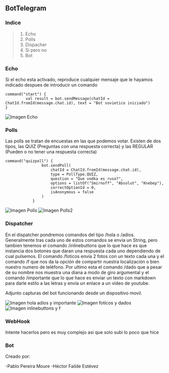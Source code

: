 ## BotTelegram

### Indice

> 1. Echo
> 2. Polls
> 3. Dispacher
> 4. Si pero no
> 5. Bot

### Echo
Si el echo esta activado, reproduce cualquier mensaje que le hayamos indicado despues de introducir un comando

~~~
command("start") {
         val result = bot.sendMessage(chatId = ChatId.fromId(message.chat.id), text = "Bot sovietico iniciado")
}
~~~

![Imagen Echo](https://github.com/ppereiramoure/BotTelegram/blob/master/Imagenes/Echo.png)

### Polls
Las polls se tratan de encuestas en las que podemos votar. Existen de dos tipos, las QUIZ (Preguntas con una respuesta correcta) y las REGULAR (Pueden o no tener una respuesta correcta)

~~~
command("quizpoll") {
                bot.sendPoll(
                    chatId = ChatId.fromId(message.chat.id),
                    type = PollType.QUIZ,
                    question = "Que vodka es ruso?",
                    options = listOf("Smirnoff", "Absolut", "Knebep"),
                    correctOptionId = 0,
                    isAnonymous = false
                )
            }
~~~

![Imagen Polls](https://github.com/ppereiramoure/BotTelegram/blob/master/Imagenes/2polls.png)
![Imagen Polls2](https://github.com/ppereiramoure/BotTelegram/blob/master/Imagenes/ClosedPolls.png)


### Dispatcher
En el dispatcher pondremos comandos del tipo /hola o /adios. Generalmente tras cada uno de estos comandos se envia un String, pero tambien tenemos el comando /inlinebuttons  que lo que hace es que instancia dos botones que daran una respuesta cada uno dependiendo de cual pulsemos. El comando /foticos envia 2 fotos con un texto cada una y el comando /f que nos da la opción de compartir nuestra localización o bien nuestro numero de teléfono. Por ultimo esta el comando /dado que a pesar de su nombre nos muestra una diana a modo de giro argumental y el comando /importante que lo que hace es enviar un texto con markdown para darle estilo a las letras y envía un enlace a un vídeo de youtube.


Adjunto capturas del bot funcionando desde un dispositivo movil.
    
    
   ![Imagen hola adios y importante](https://github.com/ppereiramoure/BotTelegram/blob/master/Imagenes/hola%20adios%20y%20importante.png)
   ![Imagen foticos y dados](https://github.com/ppereiramoure/BotTelegram/blob/master/Imagenes/foticos%20y%20dados.png)
   ![Imagen inlinebuttons y f](https://github.com/ppereiramoure/BotTelegram/blob/master/Imagenes/inlineyf.jpg)

### WebHook 
Intente hacerlos pero es muy complejo asi que solo subi lo poco que hice

### Bot

Creado por:

-Pablo Pereira Moure
-Héctor Failde Estévez

